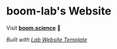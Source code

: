 
# boom-lab's Website

Visit **[boom.science](https://boom.science)** 🚀

_Built with [Lab Website Template](https://greene-lab.gitbook.io/lab-website-template-docs)_

